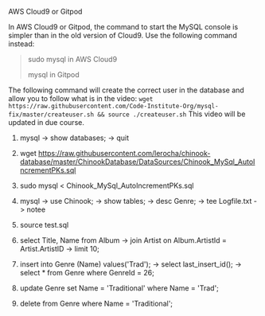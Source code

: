 AWS Cloud9 or Gitpod

In AWS Cloud9 or Gitpod, the command to start the MySQL console is simpler than in the old version of Cloud9. Use the following command instead:
> sudo mysql in AWS Cloud9
>
> mysql in Gitpod
>
The following command will create the correct user in the database and allow you to follow what is in the video:
`wget https://raw.githubusercontent.com/Code-Institute-Org/mysql-fix/master/createuser.sh && source ./createuser.sh`
This video will be updated in due course.

1. mysql -> show databases; -> quit

2. wget https://raw.githubusercontent.com/lerocha/chinook-database/master/ChinookDatabase/DataSources/Chinook_MySql_AutoIncrementPKs.sql

3. sudo mysql < Chinook_MySql_AutoIncrementPKs.sql

4. mysql -> use Chinook; -> show tables; -> desc Genre; -> tee Logfile.txt -> notee

5. source test.sql

6. select Title, Name from Album -> join Artist on Album.ArtistId = Artist.ArtistID -> limit 10;

7. insert into Genre (Name) values('Trad'); -> select last_insert_id(); -> select * from Genre where GenreId = 26;

8. update Genre set Name = 'Traditional' where Name = 'Trad';

9. delete from Genre where Name = 'Traditional';